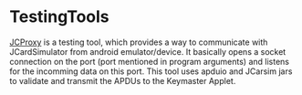 # TestingTools
[JCProxy](JCProxy) is a testing tool, which provides a way to communicate with 
JCardSimulator from android emulator/device.
It basically opens a socket connection on the port (port mentioned in program arguments)
and listens for the incomming data on this port. This tool uses apduio and JCarsim jars
to validate and transmit the APDUs to the Keymaster Applet.
